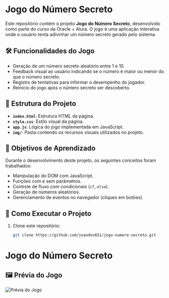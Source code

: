 # Jogo do Número Secreto

Este repositório contém o projeto **Jogo do Número Secreto**, desenvolvido como parte do curso da Oracle + Alura. O jogo é uma aplicação interativa onde o usuário tenta adivinhar um número secreto gerado pelo sistema.

## 🛠️ Funcionalidades do Jogo

- Geração de um número secreto aleatório entre 1 e 10.
- Feedback visual ao usuário indicando se o número é maior ou menor do que o número secreto.
- Registro de tentativas para informar o desempenho do jogador.
- Reinício do jogo após o número secreto ser descoberto.

## 📂 Estrutura do Projeto

- **`index.html`**: Estrutura HTML da página.
- **`style.css`**: Estilo visual da página.
- **`app.js`**: Lógica do jogo implementada em JavaScript.
- **`img/`**: Pasta contendo os recursos visuais utilizados no projeto.

## 🎯 Objetivos de Aprendizado

Durante o desenvolvimento deste projeto, os seguintes conceitos foram trabalhados:

- Manipulação do DOM com JavaScript.
- Funções com e sem parâmetros.
- Controle de fluxo com condicionais (`if`, `else`).
- Geração de números aleatórios.
- Gerenciamento de eventos no navegador (cliques em botões).

## 🚀 Como Executar o Projeto

1. Clone este repositório:
   ```bash
   git clone https://github.com/joaodev021/jogo-numero-secreto.git


# Jogo do Número Secreto

## 🖼️ Prévia do Jogo

![Prévia do Jogo](img/preview.png)

